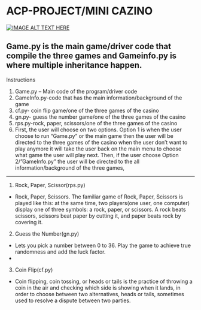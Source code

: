 # ACP-PROJECT/MINI CAZINO

[![IMAGE ALT TEXT HERE](http://img.youtube.com/vi/28RZNNhiEYY/0.jpg)](http://www.youtube.com/watch?v=28RZNNhiEYY)

## Game.py is the main game/driver code that compile the three games and Gameinfo.py is where multiple inheritance happen.

Instructions
1. Game.py – Main code of the program/driver code
2. GameInfo.py-code that has the main information/background of the game
3. cf.py- coin flip game/one of the three games of the casino
4. gn.py- guess the number game/one of the three games of the casino
5. rps.py-rock, paper, scissors/one of the three games of the casino
6. First, the user will choose on two options. Option 1 is when the user choose to run “Game.py” or the main game then the user will be directed to the three games of the casino when the user don’t want to play anymore it will take the user back on the main menu to choose what game the user will play next. Then, if the user choose Option 2/”GameInfo.py” the user will be directed to the all information/background of the three games,

---------------------------------------------------------------------
1. Rock, Paper, Scissor(rps.py)
  - Rock, Paper, Scissors. The familiar game of Rock, Paper, Scissors is played like this: at the same time, two players(one user, one computer) display one of three symbols: a rock, paper, or scissors. A rock beats scissors, scissors beat paper by cutting it, and paper beats rock by covering it.

2. Guess the Number(gn.py)
  - Lets you pick a number between 0 to 36. Play the game to achieve true randomness and add the luck factor.
  - 
3. Coin Flip(cf.py)
  - Coin flipping, coin tossing, or heads or tails is the practice of throwing a coin in the air and checking which side is showing when it lands, in order to choose between two alternatives, heads or tails, sometimes used to resolve a dispute between two parties.
